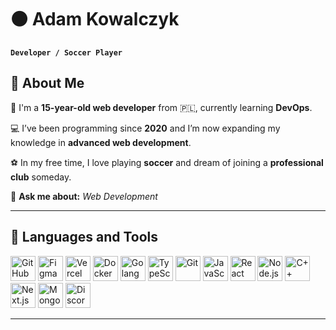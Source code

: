# ⚫ Adam Kowalczyk

**`Developer / Soccer Player`**

## 💫 About Me  
👋 I'm a **15-year-old web developer** from 🇵🇱, currently learning **DevOps**.

💻 I’ve been programming since **2020** and I’m now expanding my knowledge in **advanced web development**.

⚽ In my free time, I love playing **soccer** and dream of joining a **professional club** someday.

💬 **Ask me about:** *Web Development*

---

## 🧰 Languages and Tools

<p align="left">
  <a href="https://github.com" target="_blank"><img src="https://skillicons.dev/icons?i=github&theme=dark" width="40" height="40" alt="GitHub" /></a>
  <a href="https://www.figma.com" target="_blank"><img src="https://skillicons.dev/icons?i=figma&theme=dark" width="40" height="40" alt="Figma" /></a>
  <a href="https://vercel.com" target="_blank"><img src="https://skillicons.dev/icons?i=vercel&theme=dark" width="40" height="40" alt="Vercel" /></a>
  <a href="https://www.docker.com" target="_blank"><img src="https://skillicons.dev/icons?i=docker&theme=dark" width="40" height="40" alt="Docker" /></a>
  <a href="https://go.dev" target="_blank"><img src="https://skillicons.dev/icons?i=go&theme=dark" width="40" height="40" alt="Golang" /></a>
  <a href="https://www.typescriptlang.org" target="_blank"><img src="https://skillicons.dev/icons?i=typescript&theme=dark" width="40" height="40" alt="TypeScript" /></a>
  <a href="https://git-scm.com" target="_blank"><img src="https://skillicons.dev/icons?i=git&theme=dark" width="40" height="40" alt="Git" /></a>
  <a href="https://developer.mozilla.org/en-US/docs/Web/JavaScript" target="_blank"><img src="https://skillicons.dev/icons?i=javascript&theme=dark" width="40" height="40" alt="JavaScript" /></a>
  <a href="https://reactjs.org" target="_blank"><img src="https://skillicons.dev/icons?i=react&theme=dark" width="40" height="40" alt="React" /></a>
  <a href="https://nodejs.org" target="_blank"><img src="https://skillicons.dev/icons?i=nodejs&theme=dark" width="40" height="40" alt="Node.js" /></a>
  <a href="https://isocpp.org" target="_blank"><img src="https://skillicons.dev/icons?i=cpp&theme=dark" width="40" height="40" alt="C++" /></a>
  <a href="https://nextjs.org" target="_blank"><img src="https://skillicons.dev/icons?i=nextjs&theme=dark" width="40" height="40" alt="Next.js" /></a>
  <a href="https://mongodb.com" target="_blank"><img src="https://skillicons.dev/icons?i=mongodb&theme=dark" width="40" height="40" alt="MongoDB" /></a>
  <a href="https://discord.js.org" target="_blank"><img src="https://skillicons.dev/icons?i=discordjs&theme=dark" width="40" height="40" alt="Discord.js" /></a>
</p>

---
